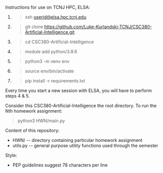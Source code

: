 Instructions for use on TCNJ HPC, ELSA:
1. > ssh userid@elsa.hpc.tcnj.edu
2. > git clone https://github.com/Luke-Kurlandski-TCNJ/CSC380-Artificial-Intelligence.git
3. > cd CSC380-Artificial-Intelligence
4. > module add python/3.8.6
5. > python3 -m venv env
6. > source env/bin/activate
7. > pip install -r requirements.txt

Every time you start a new session with ELSA, you will have to perform steps 4 & 5.

Consider this CSC380-Artificial-Intelligence the root directory. To run the Nth homework assignment:
> python3 HWN/main.py

Content of this repository:
- HWN/ -- directory containing particular homework assignment
- utils.py -- general purpose utility functions used through the semester

Style:
- PEP guidelines suggest 78 characters per line
